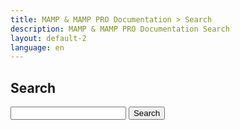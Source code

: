 ```yaml
---
title: MAMP & MAMP PRO Documentation > Search
description: MAMP & MAMP PRO Documentation Search
layout: default-2
language: en
---
```


## Search

<form action="/en/Search/" method="get">
  <p><input type="text" name="q" id="tipue_search_input" autocomplete="off" required> <input type="submit" value="Search"></p>
</form>
<div id="tipue_search_content"></div>

<script>
var tipuesearch = {"pages": [
  {% for page in site.pages %}
    {% if page.url contains "/en/" %}
      {% if page.url contains "/en/Search/" %}
          
        {% else %}
          {"title": "{{page.title}}", "text": "", "tags": "", "url": "{{page.url}}"},
      {% endif %}
    {% endif %}
  {% endfor %}
  {"title": "", "text": "", "tags": "", "url": ""}
]};

var tipuesearch_string_5 = 'Results';

$(document).ready(function() {
  $('#tipue_search_input').tipuesearch({
    'mode': 'static',
    'show': 100,
    'showTitleCount': false
  });
});
</script>
